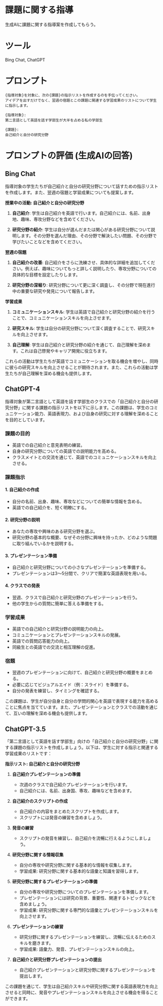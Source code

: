 # 課題に関する指導

生成AIに課題に関する指導案を作成してもらう。

# ツール

Bing Chat, ChatGPT

# プロンプト

```
{指導対象}を対象に、次の{課題}の指示リストを作成するのを手伝ってください。
アイデアを出すだけでなく、翌週の宿題とこの課題に関連する学習成果のリストについて学生に指示します。

{指導対象}:
第二言語として英語を話す学部生が大半を占める私の学部生

{課題}:
自己紹介と自分の研究分野
```

# プロンプトの評価 (生成AIの回答)

## Bing Chat

指導対象の学生たちが自己紹介と自分の研究分野について話すための指示リストを作成します。また、翌週の宿題と学習成果についても提案します。

**授業中の活動: 自己紹介と自分の研究分野**

1. **自己紹介**: 学生は自己紹介を英語で行います。自己紹介には、名前、出身地、趣味、専攻分野などを含めてください。

2. **研究分野の紹介**: 学生は自分が選んだまたは関心がある研究分野について説明します。その分野を選んだ理由、その分野で解決したい問題、その分野で学びたいことなどを含めてください。

**翌週の宿題**

1. **自己紹介の改善**: 自己紹介をさらに洗練させ、具体的な詳細を追加してください。例えば、趣味についてもっと詳しく説明したり、専攻分野についての具体的な目標を設定したりします。

2. **研究分野の深堀り**: 研究分野について更に深く調査し、その分野で現在進行中の重要な研究や発見について報告します。

**学習成果**

1. **コミュニケーションスキル**: 学生は英語で自己紹介と研究分野の紹介を行うことで、コミュニケーションスキルを向上させます。

2. **研究スキル**: 学生は自分の研究分野について深く調査することで、研究スキルを向上させます。

3. **自己理解**: 学生は自己紹介と研究分野の紹介を通じて、自己理解を深めます。これは自己啓発やキャリア開発に役立ちます。 

これらの活動は学生たちが英語でコミュニケーションを取る機会を増やし、同時に彼らの研究スキルを向上させることが期待されます。また、これらの活動は学生たちが自己理解を深める機会も提供します。

## ChatGPT-4

指導対象が第二言語として英語を話す学部生のクラスでの「自己紹介と自分の研究分野」に関する課題の指示リストを以下に示します。この課題は、学生のコミュニケーション能力、英語表現力、および自身の研究に対する理解を深めることを目的としています。

### 課題の目的
- 英語での自己紹介と意見表明の練習。
- 自身の研究分野についての英語での説明能力を高める。
- クラスメイトとの交流を通じて、英語でのコミュニケーションスキルを向上させる。

### 課題指示

#### 1. 自己紹介の作成
- 自分の名前、出身、趣味、専攻などについての簡単な情報を含める。
- 英語での自己紹介を、短く明瞭にする。

#### 2. 研究分野の説明
- あなたの専攻や興味のある研究分野を選ぶ。
- 研究分野の基本的な概要、なぜその分野に興味を持ったか、どのような問題に取り組んでいるかを説明する。

#### 3. プレゼンテーション準備
- 自己紹介と研究分野についての小さなプレゼンテーションを準備する。
- プレゼンテーションは3〜5分間で、クリアで簡潔な英語表現を用いる。

#### 4. クラスでの発表
- 翌週、クラスで自己紹介と研究分野のプレゼンテーションを行う。
- 他の学生からの質問に簡単に答える準備をする。

### 学習成果
- 英語での自己紹介と研究分野の説明能力の向上。
- コミュニケーションとプレゼンテーションスキルの発展。
- 英語での質問応答能力の向上。
- 同級生との英語での交流と相互理解の促進。

### 宿題
- 翌週のプレゼンテーションに向けて、自己紹介と研究分野の概要をまとめる。
- 必要に応じてビジュアルエイド（例：スライド）を準備する。
- 自分の発表を練習し、タイミングを確認する。

この課題は、学生が自分自身と自分の学問的関心を英語で表現する能力を高めることに焦点を当てています。また、プレゼンテーションとクラスでの活動を通じて、互いの理解を深める機会も提供します。

## ChatGPT-3.5

「第二言語として英語を話す学部生」向けの「自己紹介と自分の研究分野」に関する課題の指示リストを作成しましょう。以下は、学生に対する指示と関連する学習成果のリストです：

**指示リスト: 自己紹介と自分の研究分野**

1. **自己紹介プレゼンテーションの準備**
   - 次週のクラスで自己紹介プレゼンテーションを行います。
   - 自己紹介には、名前、出身国、専攻、趣味などを含めます。

2. **自己紹介のスクリプトの作成**
   - 自己紹介の内容をまとめたスクリプトを作成します。
   - スクリプトには発音の練習を含めましょう。

3. **発音の練習**
   - スクリプトの発音を練習し、自己紹介を流暢に行えるようにしましょう。

4. **研究分野に関する情報収集**
   - 自分の専攻や研究分野に関する基本的な情報を収集します。
   - 学習成果: 研究分野に関する基本的な語彙と知識を習得します。

5. **研究分野に関するプレゼンテーションの準備**
   - 自分の専攻や研究分野についてのプレゼンテーションを準備します。
   - プレゼンテーションには研究の背景、重要性、関連するトピックなどを含めましょう。
   - 学習成果: 研究分野に関する専門的な語彙とプレゼンテーションスキルを向上させます。

6. **プレゼンテーションの練習**
   - 研究分野に関するプレゼンテーションを練習し、流暢に伝えるためのスキルを磨きます。
   - 学習成果: 語彙力、発音、プレゼンテーションスキルの向上。

7. **自己紹介と研究分野プレゼンテーションの提出**
   - 自己紹介プレゼンテーションと研究分野に関するプレゼンテーションを提出します。

この課題を通じて、学生は自己紹介スキルや研究分野に関する英語表現力を向上させると同時に、発音やプレゼンテーションスキルを向上させる機会を得ることができます。